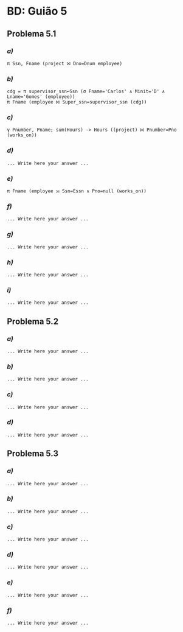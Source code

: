 # BD: Guião 5

## ​Problema 5.1

### _a)_

```
π Ssn, Fname (project ⨝ Dno=Dnum employee)
```

### _b)_

```
cdg = π supervisor_ssn←Ssn (σ Fname='Carlos' ∧ Minit='D' ∧ Lname='Gomes' (employee))
π Fname (employee ⨝ Super_ssn=supervisor_ssn (cdg))
```

### _c)_

```
γ Pnumber, Pname; sum(Hours) -> Hours ((project) ⨝ Pnumber=Pno (works_on))
```

### _d)_

```
... Write here your answer ...
```

### _e)_

```
π Fname (employee ⟕ Ssn=Essn ∧ Pno=null (works_on))
```

### _f)_

```
... Write here your answer ...
```

### _g)_

```
... Write here your answer ...
```

### _h)_

```
... Write here your answer ...
```

### _i)_

```
... Write here your answer ...
```

## ​Problema 5.2

### _a)_

```
... Write here your answer ...
```

### _b)_

```
... Write here your answer ...
```

### _c)_

```
... Write here your answer ...
```

### _d)_

```
... Write here your answer ...
```

## ​Problema 5.3

### _a)_

```
... Write here your answer ...
```

### _b)_

```
... Write here your answer ...
```

### _c)_

```
... Write here your answer ...
```

### _d)_

```
... Write here your answer ...
```

### _e)_

```
... Write here your answer ...
```

### _f)_

```
... Write here your answer ...
```
